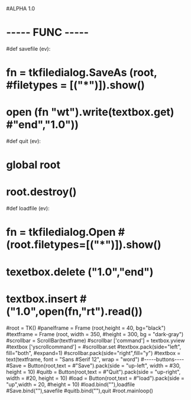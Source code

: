 #ALPHA 1.0

# ----- FUNC ----- 
 #def savefile (ev): 
 #  fn = tkfiledialog.SaveAs (root, #filetypes = [("*")]).show() 
 #  open (fn "wt").write(textbox.get) #"end","1.0")) 
 #def quit (ev): 
 #  global root 
 #  root.destroy() 
 #def loadfile (ev): 
 #  fn = tkfiledialog.Open #(root.filetypes=[("*")]).show() 
 #  texetbox.delete ("1.0","end") 
 #  textbox.insert #("1.0",open(fn,"rt").read()) 
  
  
  
  
  
  
  
 #root = TK() 
 #panelframe = Frame (root,height = 40, bg="black") 
 #textframe = Frame (root, width = 350, #height = 300, bg = "dark-gray") 
 #scrollbar = ScrollBar(textframe) 
 #scrollbar ['command'] = textbox.yview 
 #textbox ['yscrollcommand'] = #scrollbar.set 
 #textbox.pack(side="left", fill="both", #expand=1) 
 #scrollbar.pack(side="right",fill="y") 
 #textbox = text(textframe, font = "Sans #Serif 12", wrap = "word") 
 #-----buttons---- 
 #Save = Button(root,text = #"Save").pack(side = "up-left", width = #30, height = 10) 
 #quitb = Button(root,text = #"Quit").pack(side = "up-right", width = #20, height = 10) 
 #load = Button(root,text = #"load").pack(side = "up",width = 20, #height = 10) 
 #load.bind("<nutton-1>"),loadfile 
 #Save.bind("<button-1>"),savefile 
 #quitb.bind("<button-1>"),quit 
 #root.mainloop()
